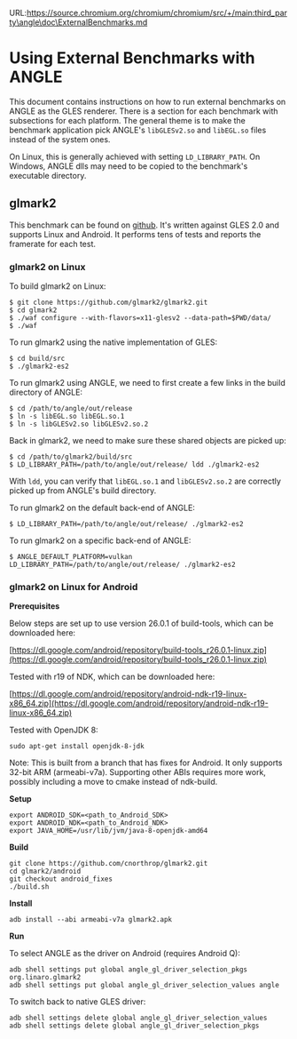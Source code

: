 URL:https://source.chromium.org/chromium/chromium/src/+/main:third_party\angle\doc\ExternalBenchmarks.md
# Using External Benchmarks with ANGLE

This document contains instructions on how to run external benchmarks on ANGLE as the GLES renderer.
There is a section for each benchmark with subsections for each platform.  The general theme is to
make the benchmark application pick ANGLE's `libGLESv2.so` and `libEGL.so` files instead of the
system ones.

On Linux, this is generally achieved with setting `LD_LIBRARY_PATH`.  On Windows, ANGLE dlls may
need to be copied to the benchmark's executable directory.

## glmark2

This benchmark can be found on [github](https://github.com/glmark2/glmark2).  It's written against
GLES 2.0 and supports Linux and Android.  It performs tens of tests and reports the framerate for
each test.

### glmark2 on Linux

To build glmark2 on Linux:

```
$ git clone https://github.com/glmark2/glmark2.git
$ cd glmark2
$ ./waf configure --with-flavors=x11-glesv2 --data-path=$PWD/data/
$ ./waf
```

To run glmark2 using the native implementation of GLES:

```
$ cd build/src
$ ./glmark2-es2
```

To run glmark2 using ANGLE, we need to first create a few links in the build directory of ANGLE:

```
$ cd /path/to/angle/out/release
$ ln -s libEGL.so libEGL.so.1
$ ln -s libGLESv2.so libGLESv2.so.2
```

Back in glmark2, we need to make sure these shared objects are picked up:

```
$ cd /path/to/glmark2/build/src
$ LD_LIBRARY_PATH=/path/to/angle/out/release/ ldd ./glmark2-es2
```

With `ldd`, you can verify that `libEGL.so.1` and `libGLESv2.so.2` are correctly picked up from
ANGLE's build directory.

To run glmark2 on the default back-end of ANGLE:

```
$ LD_LIBRARY_PATH=/path/to/angle/out/release/ ./glmark2-es2
```

To run glmark2 on a specific back-end of ANGLE:

```
$ ANGLE_DEFAULT_PLATFORM=vulkan LD_LIBRARY_PATH=/path/to/angle/out/release/ ./glmark2-es2
```

### glmark2 on Linux for Android

**Prerequisites**

Below steps are set up to use version 26.0.1 of build-tools, which can be downloaded here:

[https://dl.google.com/android/repository/build-tools_r26.0.1-linux.zip](https://dl.google.com/android/repository/build-tools_r26.0.1-linux.zip)

Tested with r19 of NDK, which can be downloaded here:

[https://dl.google.com/android/repository/android-ndk-r19-linux-x86_64.zip](https://dl.google.com/android/repository/android-ndk-r19-linux-x86_64.zip)

Tested with OpenJDK 8:

```
sudo apt-get install openjdk-8-jdk
```

Note: This is built from a branch that has fixes for Android.  It only supports
32-bit ARM (armeabi-v7a).  Supporting other ABIs requires more work, possibly
including a move to cmake instead of ndk-build.

**Setup**

```
export ANDROID_SDK=<path_to_Android_SDK>
export ANDROID_NDK=<path_to_Android_NDK>
export JAVA_HOME=/usr/lib/jvm/java-8-openjdk-amd64
```

**Build**

```
git clone https://github.com/cnorthrop/glmark2.git
cd glmark2/android
git checkout android_fixes
./build.sh
```

**Install**

```
adb install --abi armeabi-v7a glmark2.apk
```

**Run**

To select ANGLE as the driver on Android (requires Android Q):

```
adb shell settings put global angle_gl_driver_selection_pkgs org.linaro.glmark2
adb shell settings put global angle_gl_driver_selection_values angle
```

To switch back to native GLES driver:

```
adb shell settings delete global angle_gl_driver_selection_values
adb shell settings delete global angle_gl_driver_selection_pkgs
```
